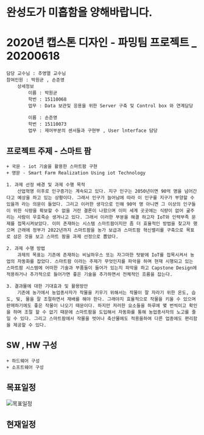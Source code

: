# 완성도가 미흡함을 양해바랍니다.
# 2020년 캡스톤 디자인 - 파밍팀 프로젝트 _ 20200618
    담당 교수님 : 추영열 교수님
    참여인원 : 박원균 , 손준영
        상세정보
            이름 : 박원균
            학번 : 15110068
            업무 : Data 보관및 응용을 위한 Server 구축 및 Control box 와 연계담당

            이름 : 손준영
            학번 : 15110073
            업무 : 제어부분의 센서들과 구현부 , User lnterface 담당


## 프로젝트 주제 - 스마트 팜 
    + 국문 - iot 기술을 활용한 스마트팜 구현
    + 영문 - Smart Farm Realization Using iot Technology

    1. 과제 선정 배경 및 과제 수행 목적
        산업혁명 이후로 인구증가는 계속되고 있다. 지구 인구는 2050년이면 90억 명을 넘어간다고 예상을 하고 있는 상황이다. 그래서 인구가 늘어남에 따라 이 인구를 지구가 부양할 수 있을까 라는 의문이 들었다. 그리고 이러한 생각으로 인해 90억 명 아니면 그 이상의 인구들이 위한 식량을 확보할 수 없을 거란 결론이 나왔으며 이미 세계 곳곳에는 식량이 없어 굶주리는 사람이 우호죽순 생겨나고 있다. 그래서 이러한 부분을 해결 하고자 IoT와 인력부족 문제를 접목시켜보았다. 이미 존재하는 시스템 스마트팜이지만 좀 더 효율적인 방법을 찾고자 했으며 근래에 정부가 2022년까지 스마트팜을 농가 보급과 스마트팜 혁신밸리를 구축으로 목표로 삼은 것을 보고 스마트 팜을 과제 선정으로 뽑았다. 
    
    2. 과제 수행 방법
        과제의 목표는 기존에 존재하는 비닐하우스 또는 자그마한 텃밭에 IoT를 접목시켜서 농업의 자동화를 잡았다. 스마트팜 이라는 주제가 무엇인지를 파악을 하며 현재 시행되고 있는 스마트팜 시스템에 어떠한 기술과 부품들이 들어가 있는지 파악을 하고 Capstone Design에 적용하거나 추가적으로 들어가면 좋은 기술을 추가하면서 전체적인 흐름을 잡는다. 

    3. 결과물에 대한 기대효과 및 활용방안
        기존에 농가에서 농업종사자가 작물을 키우기 위해서는 작물이 잘 자라기 위한 온도, 습도, 빛, 물을 잘 조절하면서 재배를 해야 한다. 그래야지 효율적으로 작물을 키울 수 있으며 판매하기에도 좋은 작물이 나오기 때문이다. 하지만 저러한 요소들을 하루에 몇 번씩이고 확인을 하며 조절 할 수 없기 때문에 스마트팜을 도입해서 자동화를 통해 농업종사자의 노고를 줄일 수 있다. 그리고 스마트팜에서 작물을 벗어나 축산물에도 적용을하여 다른 업종에도 편리함을 제공할 수 있다.
     

## SW , HW 구성
    + 하드웨어 구성
    + 소프트웨어 구성

## 목표일정
![목표일정](https://user-images.githubusercontent.com/51110811/84993924-e2609000-b184-11ea-9c92-4d77834e8bd0.JPG)
## 현재일정




